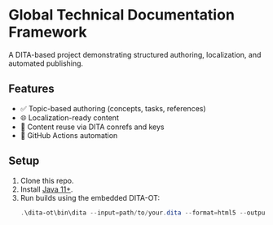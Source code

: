 # Global Technical Documentation Framework

A DITA-based project demonstrating structured authoring, localization, and automated publishing.

## Features
- ✅ Topic-based authoring (concepts, tasks, references)
- 🌐 Localization-ready content
- 🔄 Content reuse via DITA conrefs and keys
- 🤖 GitHub Actions automation

## Setup
1. Clone this repo.
2. Install [Java 11+](https://adoptium.net/).
3. Run builds using the embedded DITA-OT:
   ```powershell
   .\dita-ot\bin\dita --input=path/to/your.dita --format=html5 --output=out